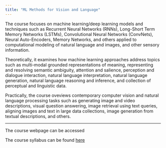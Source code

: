 ```yaml
---
title: "ML Methods for Vision and Language"
---
```

The course focuses on machine learning/deep learning models and techniques such as Recurrent Neural Networks (RNNs), Long-Short Term Memory Networks (LSTMs), Convolutional Neural Networks (ConvNets), Neural Auto-Encoders, Memory Networks, and others applied to computational modeling of natural language and images, and other sensory information. 

Theoretically, it examines how machine learning approaches address topics such as multi-modal grounded representations of meaning, representing and resolving semantic ambiguity, attention and salience, perception and dialogue interaction, natural language interpretation, natural language generation, natural language reasoning and inference, and collection of perceptual and linguistic data. 

Practically, the course oveviews contemporary computer vision and natural language processing tasks such as generating image and video descriptions, visual question answering, image retrieval using text queries, aligning images and text in large data collections, image generation from textual descriptions, and others.

---
The course webpage can be accessed 

The course syllabus can be found [here](https://gu-clasp.github.io/2fa647f2b6d18ffe822064c111cec63e/course-plan-ml-vl.pdf)
